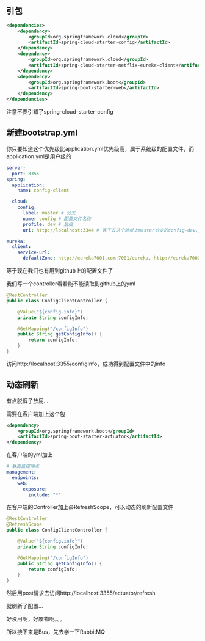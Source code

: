## 引包

```xml
<dependencies>
    <dependency>
        <groupId>org.springframework.cloud</groupId>
        <artifactId>spring-cloud-starter-config</artifactId>
    </dependency>
    <dependency>
        <groupId>org.springframework.cloud</groupId>
        <artifactId>spring-cloud-starter-netflix-eureka-client</artifactId>
    </dependency>
    <dependency>
        <groupId>org.springframework.boot</groupId>
        <artifactId>spring-boot-starter-web</artifactId>
    </dependency>
</dependencies>
```

注意不要引错了spring-cloud-starter-config

## 新建bootstrap.yml

你只要知道这个优先级比application.yml优先级高，属于系统级的配置文件，而application.yml是用户级的

```yml
server:
  port: 3355
spring:
  application:
    name: config-client

  cloud:
    config:
      label: master # 分支
      name: config # 配置文件名称
      profile: dev # 后缀
      uri: http://localhost:3344 # 等于去这个地址上master分支的config-dev.yml配置文件

eureka:
  client:
    service-url:
      defaultZone: http://eureka7001.com:7001/eureka, http://eureka7002.com:7002/eureka
```

等于现在我们也有用到github上的配置文件了

我们写一个controller看看能不能读取到github上的yml

```java
@RestController
public class ConfigClientController {

    @Value("${config.info}")
    private String configInfo;

    @GetMapping("/configInfo")
    public String getConfigInfo() {
        return configInfo;
    }
}
```

访问http://localhost:3355/configInfo，成功得到配置文件中的info



## 动态刷新

有点脱裤子放屁...

需要在客户端加上这个包

```xml
<dependency>
    <groupId>org.springframework.boot</groupId>
    <artifactId>spring-boot-starter-actuator</artifactId>
</dependency>
```

在客户端的yml加上

```yml
# 暴露监控端点
management:
  endpoints:
    web:
      exposure:
        include: "*"
```

在客户端的Controller加上@RefreshScope，可以动态的刷新配置文件

```java
@RestController
@RefreshScope
public class ConfigClientController {

    @Value("${config.info}")
    private String configInfo;

    @GetMapping("/configInfo")
    public String getConfigInfo() {
        return configInfo;
    }
}
```

然后用post请求去访问http://localhost:3355/actuator/refresh

就刷新了配置...

好没用啊，好废物啊。。。

所以接下来是Bus，先去学一下RabbitMQ